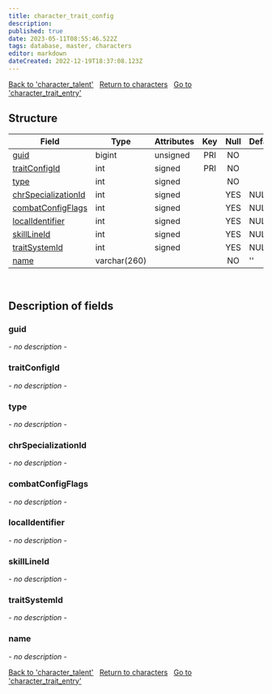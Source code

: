 ```yaml
---
title: character_trait_config
description: 
published: true
date: 2023-05-11T08:55:46.522Z
tags: database, master, characters
editor: markdown
dateCreated: 2022-12-19T18:37:08.123Z
---
```


<a href="https://trinitycore.info/en/database/master/characters/character_talent" class="mt-5 v-btn v-btn--depressed v-btn--flat v-btn--outlined theme--light v-size--default darkblue--text text--lighten-3"><span class="v-btn__content"><i aria-hidden="true" class="v-icon notranslate v-icon--left mdi mdi-arrow-left theme--light"></i><span>Back to 'character_talent'</span></span></a>&nbsp;&nbsp;&nbsp;<a href="https://trinitycore.info/en/database/master/characters/home" class="mt-5 v-btn v-btn--depressed v-btn--flat v-btn--outlined theme--light v-size--default darkblue--text text--lighten-3"><span class="v-btn__content"><i aria-hidden="true" class="v-icon notranslate v-icon--left mdi mdi-home-outline theme--light"></i><span>Return to characters</span></span></a>&nbsp;&nbsp;&nbsp;<a href="https://trinitycore.info/en/database/master/characters/character_trait_entry" class="mt-5 v-btn v-btn--depressed v-btn--flat v-btn--outlined theme--light v-size--default darkblue--text text--lighten-3"><span class="v-btn__content"><span>Go to 'character_trait_entry'</span><i aria-hidden="true" class="v-icon notranslate v-icon--right mdi mdi-arrow-right theme--light"></i></span></a>

## Structure

| Field | Type | Attributes | Key | Null | Default | Extra | Comment |
| --- | --- | --- | :---: | :---: | --- | --- | --- |
| [guid](#guid) | bigint | unsigned | PRI | NO |  |  |  |
| [traitConfigId](#traitconfigid) | int | signed | PRI | NO |  |  |  |
| [type](#type) | int | signed |  | NO |  |  |  |
| [chrSpecializationId](#chrspecializationid) | int | signed |  | YES | NULL |  |  |
| [combatConfigFlags](#combatconfigflags) | int | signed |  | YES | NULL |  |  |
| [localIdentifier](#localidentifier) | int | signed |  | YES | NULL |  |  |
| [skillLineId](#skilllineid) | int | signed |  | YES | NULL |  |  |
| [traitSystemId](#traitsystemid) | int | signed |  | YES | NULL |  |  |
| [name](#name) | varchar(260) |  |  | NO | '' |  |  |
&nbsp;
## Description of fields

### guid
*- no description -*
&nbsp;

### traitConfigId
*- no description -*
&nbsp;

### type
*- no description -*
&nbsp;

### chrSpecializationId
*- no description -*
&nbsp;

### combatConfigFlags
*- no description -*
&nbsp;

### localIdentifier
*- no description -*
&nbsp;

### skillLineId
*- no description -*
&nbsp;

### traitSystemId
*- no description -*
&nbsp;

### name
*- no description -*
&nbsp;

<a href="https://trinitycore.info/en/database/master/characters/character_talent" class="mt-5 v-btn v-btn--depressed v-btn--flat v-btn--outlined theme--light v-size--default darkblue--text text--lighten-3"><span class="v-btn__content"><i aria-hidden="true" class="v-icon notranslate v-icon--left mdi mdi-arrow-left theme--light"></i><span>Back to 'character_talent'</span></span></a>&nbsp;&nbsp;&nbsp;<a href="https://trinitycore.info/en/database/master/characters/home" class="mt-5 v-btn v-btn--depressed v-btn--flat v-btn--outlined theme--light v-size--default darkblue--text text--lighten-3"><span class="v-btn__content"><i aria-hidden="true" class="v-icon notranslate v-icon--left mdi mdi-home-outline theme--light"></i><span>Return to characters</span></span></a>&nbsp;&nbsp;&nbsp;<a href="https://trinitycore.info/en/database/master/characters/character_trait_entry" class="mt-5 v-btn v-btn--depressed v-btn--flat v-btn--outlined theme--light v-size--default darkblue--text text--lighten-3"><span class="v-btn__content"><span>Go to 'character_trait_entry'</span><i aria-hidden="true" class="v-icon notranslate v-icon--right mdi mdi-arrow-right theme--light"></i></span></a>
